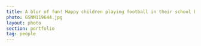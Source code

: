 ```yaml
---
title: A blur of fun! Happy children playing football in their school break, Ghana
photo: GSNM119644.jpg 
layout: photo 
section: portfolio 
tag: people
---
```


